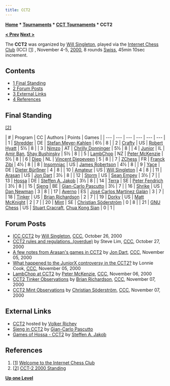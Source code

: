 ```yaml
---
title: CCT2
---
```

**[Home](Home "Home") * [Tournaments](Tournaments_and_Matches "Tournaments and Matches") * [CCT Tournaments](CCT_Tournaments "CCT Tournaments") * CCT2**

**[\< Prev](CCT1 "CCT1") [Next >](CCT3 "CCT3")**

The **CCT2** was organized by [Will Singleton](Will_Singleton "Will Singleton"), played via the [Internet Chess Club](index.php?title=Internet_Chess_Club&action=edit&redlink=1 "Internet Chess Club (page does not exist)") (ICC) <a id="cite-note-1" href="#cite-ref-1">[1]</a> , November 4-5, [2000](Timeline#2000 "Timeline"), 8 rounds [Swiss](https://en.wikipedia.org/wiki/Swiss-system_tournament), 45min 10sec increment.

## Contents

- [1 Final Standing](#final-standing)
- [2 Forum Posts](#forum-posts)
- [3 External Links](#external-links)
- [4 References](#references)

## Final Standing

<a id="cite-note-2" href="#cite-ref-2">[2]</a>

|  #
|  Program
|  CC
|  Authors
|  Points
|  Games
|
| --- | --- | --- | --- | --- | --- |
|  1
| [Shredder](Shredder "Shredder") |  DE
| [Stefan Meyer-Kahlen](Stefan_Meyer-Kahlen "Stefan Meyer-Kahlen") |  6½
|  8
|
|  2
| [Crafty](Crafty "Crafty") |  US
| [Robert Hyatt](Robert_Hyatt "Robert Hyatt") |  5½
|  8
|
|  3
| [Nimzo](Nimzo "Nimzo") |  AT
| [Chrilly Donninger](Chrilly_Donninger "Chrilly Donninger") |  5½
|  8
|
|  4
| [Junior](Junior "Junior") |  IL
| [Amir Ban](Amir_Ban "Amir Ban"), [Shay Bushinsky](Shay_Bushinsky "Shay Bushinsky") |  5½
|  8
|
|  5
| [LambChop](LambChop "LambChop") |  NZ
| [Peter McKenzie](Peter_McKenzie "Peter McKenzie") |  5½
|  8
|
|  6
| [Diep](Diep "Diep") |  NL
| [Vincent Diepeveen](Vincent_Diepeveen "Vincent Diepeveen") |  5
|  8
|
|  7
| [ZChess](ZChess "ZChess") |  FR
| [Franck Zibi](Franck_Zibi "Franck Zibi") |  4½
|  8
|
|  8
| [Insomniac](Insomniac "Insomniac") |  US
| [James Robertson](James_Robertson "James Robertson") |  4½
|  8
|
|  9
| [Yace](Yace "Yace") |  DE
| [Dieter Bürßner](Dieter_B%C3%BCr%C3%9Fner "Dieter Bürßner") |  4
|  8
|
|  10
| [Amateur](Amateur "Amateur") |  US
| [Will Singleton](Will_Singleton "Will Singleton") |  4
|  8
|
|  11
| [Arasan](Arasan "Arasan") |  US
| [Jon Dart](Jon_Dart "Jon Dart") |  3½
|  8
|
|  12
| [Storm](Storm_US "Storm US") |  US
| [Sean Empey](Sean_Empey "Sean Empey") |  3½
|  7
|
|  13
| [Hossa](Hossa "Hossa") |  DE
| [Steffen A. Jakob](Steffen_A._Jakob "Steffen A. Jakob") |  3½
|  8
|
|  14
| [Terra](Terra "Terra") |  SE
| [Peter Fendrich](Peter_Fendrich "Peter Fendrich") |  3½
|  8
|
|  15
| [Sjeng](Sjeng "Sjeng") |  BE
| [Gian-Carlo Pascutto](Gian-Carlo_Pascutto "Gian-Carlo Pascutto") |  3½
|  7
|
|  16
| [Shrike](Shrike "Shrike") |  US
| [Dan Newman](Dan_Newman "Dan Newman") |  3
|  8
|
|  17
| [Averno](Averno "Averno") |  ES
| [José Carlos Martínez Galán](Jos%C3%A9_Carlos_Mart%C3%ADnez_Gal%C3%A1n "José Carlos Martínez Galán") |  3
|  7
|
|  18
| [Tinker](Tinker "Tinker") |  US
| [Brian Richardson](Brian_Richardson "Brian Richardson") |  2
|  7
|
|  19
| [Dorky](Dorky "Dorky") |  US
| [Matt McKnight](Matt_McKnight "Matt McKnight") |  2
|  7
|
|  20
| [Mint](Mint "Mint") |  SE
| [Christian Söderström](Christian_S%C3%B6derstr%C3%B6m "Christian Söderström") |  0
|  8
|
|  21
| [GNU Chess](GNU_Chess "GNU Chess") |  US
| [Stuart Cracraft](Stuart_Cracraft "Stuart Cracraft"), [Chua Kong Sian](Chua_Kong_Sian "Chua Kong Sian") |  0
|  1
|

## Forum Posts

- [ICC CCT2](https://www.stmintz.com/ccc/index.php?id=135072) by [Will Singleton](Will_Singleton "Will Singleton"), [CCC](CCC "CCC"), October 26, 2000
- [CCT2 rules and regulations..(overdue)](https://www.stmintz.com/ccc/index.php?id=135195) by Steve Lim, [CCC](CCC "CCC"), October 27, 2000
- [A few notes from Arasan's games in CCT2](https://www.stmintz.com/ccc/index.php?id=136752) by [Jon Dart](Jon_Dart "Jon Dart"), [CCC](CCC "CCC"), November 05, 2000
- [What happened to the JuniorX controversy in the CCT2?](https://www.stmintz.com/ccc/index.php?id=136739) by Lonnie Cook, [CCC](CCC "CCC"), November 05, 2000
- [LambChop at CCT2](https://www.stmintz.com/ccc/index.php?id=136896) by [Peter McKenzie](Peter_McKenzie "Peter McKenzie"), [CCC](CCC "CCC"), November 06, 2000
- [CCT2 Tinker Observations](https://www.stmintz.com/ccc/index.php?id=137094) by [Brian Richardson](Brian_Richardson "Brian Richardson"), [CCC](CCC "CCC"), November 07, 2000
- [CCT2 Mint Observations](https://www.stmintz.com/ccc/index.php?id=137129) by [Christian Söderström](Christian_S%C3%B6derstr%C3%B6m "Christian Söderström"), [CCC](CCC "CCC"), November 07, 2000

## External Links

- [CCT2](http://www.vrichey.de/cct2/) hosted by [Volker Richey](index.php?title=Volker_Richey&action=edit&redlink=1 "Volker Richey (page does not exist)")
- [Sjeng in CCT2](http://sjeng.org/cct2.html) by [Gian-Carlo Pascutto](Gian-Carlo_Pascutto "Gian-Carlo Pascutto")
- [Games of Hossa - CCT2](http://www.jakob.at/steffen/hossa/cct2.html) by [Steffen A. Jakob](Steffen_A._Jakob "Steffen A. Jakob")

## References

1. <a id="cite-ref-1" href="#cite-note-1">[1]</a> [Welcome to the Internet Chess Club](http://www.chessclub.com/)
1. <a id="cite-ref-2" href="#cite-note-2">[2]</a> [CCT-2 2000 Standing](http://www.vrichey.de/cct2/cct2gamestab.htm)

**[Up one Level](CCT_Tournaments "CCT Tournaments")**

